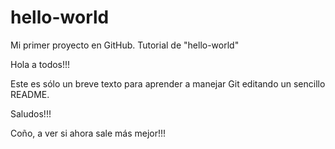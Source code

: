 # hello-world
Mi primer proyecto en GitHub. Tutorial de "hello-world"

Hola a todos!!!

Este es sólo un breve texto para aprender a manejar Git editando un sencillo README.

Saludos!!!

Coño, a ver si ahora sale más mejor!!!
